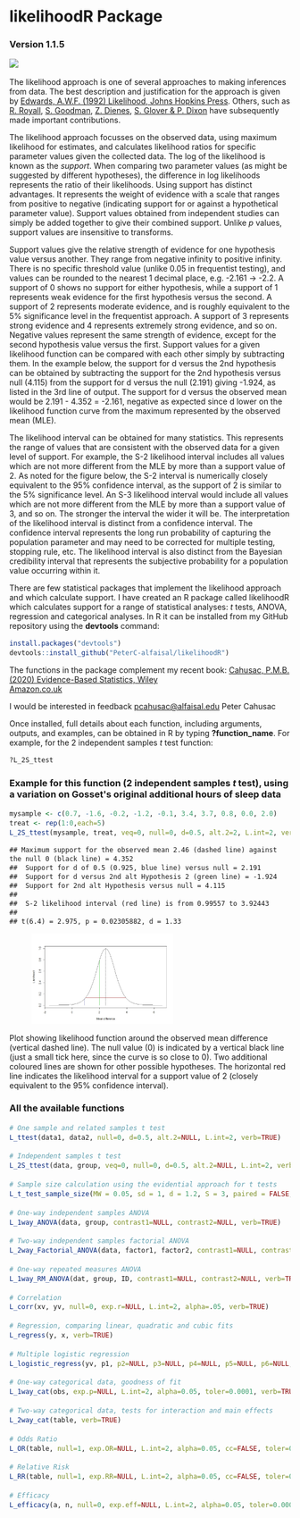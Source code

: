 # likelihoodR Package 
### Version 1.1.5
[![](https://cranlogs.r-pkg.org/badges/likelihoodR)](https://cran.r-project.org/package=likelihoodR)

The likelihood approach is one of several approaches to making
inferences from data. The best description and justification for the
approach is given by [Edwards, A.W.F. (1992) Likelihood, Johns Hopkins
Press](https://www.amazon.co.uk/Likelihood-W-F-Edwards/dp/0801844436/). Others, such as [R. Royall](https://www.amazon.co.uk/Statistical-Evidence-Likelihood-Monographs-Probability/dp/0412044110/), [S. Goodman](https://ajph.aphapublications.org/doi/abs/10.2105/AJPH.78.12.1568), [Z. Dienes](https://www.amazon.co.uk/Understanding-Psychology-Science-Introduction-Statistical/dp/023054231X/), [S. Glover & P. Dixon](https://link.springer.com/article/10.3758/BF03196706) have subsequently made
important contributions.

The likelihood approach focusses on the observed data, using maximum
likelihood for estimates, and calculates likelihood ratios for specific
parameter values given the collected data. The log of the likelihood
is known as the *support*. When comparing two parameter values (as might be suggested by different hypotheses), the difference
in log likelihoods represents the ratio of their likelihoods. Using support has distinct advantages. It 
represents the weight of evidence with a scale that ranges
from positive to negative (indicating support for or against a hypothetical 
parameter value). Support values obtained from independent studies
can simply be added together to give their combined support. Unlike *p* values, 
support values are insensitive to transforms. 

Support values give the relative strength of evidence for one hypothesis 
value versus another. They range from negative infinity to positive infinity. 
There is no specific threshold value (unlike 0.05 in frequentist testing), and
values can be rounded to the nearest 1 decimal place, e.g. -2.161 -> -2.2.
A support of 0 shows no support for either hypothesis, while a support of 1 
represents weak evidence for the first hypothesis versus the second. 
A support of 2 represents moderate evidence, and is roughly equivalent to the 
5% significance level in the frequentist approach. A support of 3 represents
strong evidence and 4 represents extremely strong evidence, and so on. 
Negative values represent the same strength of evidence, except for the 
second hypothesis value versus the first. Support values for a given likelihood
function can be compared with each other simply by subtracting them. In the 
example below, the support for d versus the 2nd hypothesis can be obtained 
by subtracting the support for the 2nd hypothesis versus null (4.115) from the support
for d versus the null (2.191) giving -1.924, as listed in the 3rd line of output.
The support for d versus the observed mean would be 2.191 - 4.352 = -2.161, negative
as expected since d lower on the likelihood function curve from the maximum
represented by the observed mean (MLE). 

The likelihood interval can be obtained for many statistics. This represents 
the range of values that are consistent with the observed data for a given level
of support. For example, the S-2 likelihood interval includes all values which are 
not more different from the MLE by more than a support
value of 2. As noted for the figure below, the S-2 interval is numerically closely equivalent 
to the 95% confidence interval, as the support of 2 is similar to the 5% significance 
level.
An S-3 likelihood interval would include all values which are not more different 
from the MLE by more than a support value of 3, and so on. The stronger 
the interval the wider it will be. The interpretation of the likelihood interval 
is distinct from a confidence interval.
The confidence interval represents the long run probability of capturing the
population parameter and may need to be corrected for multiple testing, stopping
rule, etc. The likelihood interval is also distinct from the Bayesian credibility
interval that represents the subjective probability for a population value occurring
within it.

There are few statistical packages that implement the likelihood
approach and which calculate support. I have created an R package called
likelihoodR which calculates support for a range of statistical
analyses: *t* tests, ANOVA, regression and categorical analyses. In R it
can be installed from my GitHub repository using the **devtools** command:
``` r
install.packages("devtools")
devtools::install_github("PeterC-alfaisal/likelihoodR")
``` 
The functions in the package complement my recent book: [Cahusac, P.M.B.
(2020) Evidence-Based Statistics, Wiley](https://onlinelibrary.wiley.com/doi/book/10.1002/9781119549833)  
[Amazon.co.uk](https://www.amazon.co.uk/Evidence-Based-Statistics-Introduction-Evidential-Statistical/dp/1119549809/)  

I would be interested in feedback <pcahusac@alfaisal.edu>          Peter Cahusac  

Once installed, full details about each function, including arguments, outputs, and examples, can be obtained in R by typing
**?function_name**. For example, for the 2 independent samples *t* test function: 
``` r
?L_2S_ttest
```
### **Example for this function (2 independent samples *t* test), using a variation on Gosset's original additional hours of sleep data**
``` r
mysample <- c(0.7, -1.6, -0.2, -1.2, -0.1, 3.4, 3.7, 0.8, 0.0, 2.0)
treat <- rep(1:0,each=5)
L_2S_ttest(mysample, treat, veq=0, null=0, d=0.5, alt.2=2, L.int=2, verb = TRUE)
```
    ## Maximum support for the observed mean 2.46 (dashed line) against the null 0 (black line) = 4.352
    ##  Support for d of 0.5 (0.925, blue line) versus null = 2.191
    ##  Support for d versus 2nd alt Hypothesis 2 (green line) = -1.924
    ##  Support for 2nd alt Hypothesis versus null = 4.115
    ##
    ##  S-2 likelihood interval (red line) is from 0.99557 to 3.92443
    ##
    ## t(6.4) = 2.975, p = 0.02305882, d = 1.33
<figure>
<img src="https://github.com/PeterC-alfaisal/likelihoodR/blob/master/Rplot.jpeg" id="id" class="class" style="width:60.0%;height:60.0%" />
</figure> Plot showing likelihood function around the observed mean difference (vertical dashed line). The null value (0) is indicated
by a vertical black line (just a small tick here, since the curve is so close to 0). Two additional coloured lines are shown for other 
possible hypotheses. The horizontal red line indicates the likelihood interval for a support value of 2 
(closely equivalent to the 95% confidence interval).  


### **All the available functions**
``` r
# One sample and related samples t test
L_ttest(data1, data2, null=0, d=0.5, alt.2=NULL, L.int=2, verb=TRUE)

# Independent samples t test
L_2S_ttest(data, group, veq=0, null=0, d=0.5, alt.2=NULL, L.int=2, verb=TRUE)

# Sample size calculation using the evidential approach for t tests
L_t_test_sample_size(MW = 0.05, sd = 1, d = 1.2, S = 3, paired = FALSE, verb=TRUE)

# One-way independent samples ANOVA
L_1way_ANOVA(data, group, contrast1=NULL, contrast2=NULL, verb=TRUE)

# Two-way independent samples factorial ANOVA
L_2way_Factorial_ANOVA(data, factor1, factor2, contrast1=NULL, contrast2=NULL, verb=TRUE)

# One-way repeated measures ANOVA
L_1way_RM_ANOVA(dat, group, ID, contrast1=NULL, contrast2=NULL, verb=TRUE)

# Correlation
L_corr(xv, yv, null=0, exp.r=NULL, L.int=2, alpha=.05, verb=TRUE)

# Regression, comparing linear, quadratic and cubic fits
L_regress(y, x, verb=TRUE)

# Multiple logistic regression
L_logistic_regress(yv, p1, p2=NULL, p3=NULL, p4=NULL, p5=NULL, p6=NULL, verb=TRUE)

# One-way categorical data, goodness of fit
L_1way_cat(obs, exp.p=NULL, L.int=2, alpha=0.05, toler=0.0001, verb=TRUE)

# Two-way categorical data, tests for interaction and main effects
L_2way_cat(table, verb=TRUE)

# Odds Ratio
L_OR(table, null=1, exp.OR=NULL, L.int=2, alpha=0.05, cc=FALSE, toler=0.0001, verb=TRUE)

# Relative Risk
L_RR(table, null=1, exp.RR=NULL, L.int=2, alpha=0.05, cc=FALSE, toler=0.0001, verb=TRUE)

# Efficacy
L_efficacy(a, n, null=0, exp.eff=NULL, L.int=2, alpha=0.05, toler=0.0001, verb=TRUE)
```
